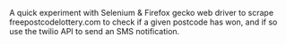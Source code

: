 A quick experiment with Selenium & Firefox gecko web driver to scrape freepostcodelottery.com to check if a given postcode has won, and if so use the twilio API to send an SMS notification.